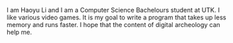 I am Haoyu Li and I am a Computer Science Bachelours student at UTK. I like various video games. It is my goal to write a program that takes up less memory and runs faster. I hope that the content of digital archeology can help me.
